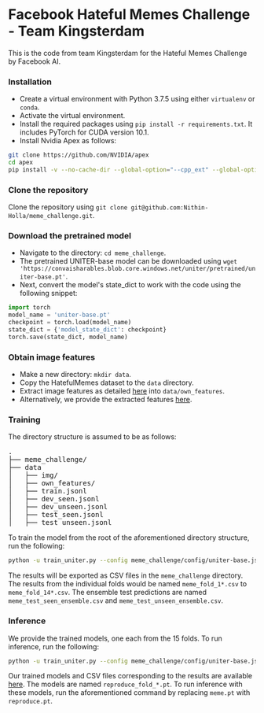 # Facebook Hateful Memes Challenge - Team Kingsterdam

This is the code from team Kingsterdam for the Hateful Memes Challenge by Facebook AI.

### Installation

- Create a virtual environment with Python 3.7.5 using either `virtualenv` or `conda`.
- Activate the virtual environment.
- Install the required packages using `pip install -r requirements.txt`. It includes PyTorch for CUDA version 10.1.
- Install Nvidia Apex as follows:
```bash
git clone https://github.com/NVIDIA/apex
cd apex
pip install -v --no-cache-dir --global-option="--cpp_ext" --global-option="--cuda_ext" ./
```

### Clone the repository

Clone the repository using `git clone git@github.com:Nithin-Holla/meme_challenge.git`.

### Download the pretrained model

- Navigate to the directory: `cd meme_challenge`.
- The pretrained UNITER-base model can be downloaded using `wget 'https://convaisharables.blob.core.windows.net/uniter/pretrained/uniter-base.pt'`.
- Next, convert the model's state_dict to work with the code using the following snippet:
```python
import torch
model_name = 'uniter-base.pt'
checkpoint = torch.load(model_name)
state_dict = {'model_state_dict': checkpoint}
torch.save(state_dict, model_name)

```

### Obtain image features

- Make a new directory: `mkdir data`.
- Copy the HatefulMemes dataset to the `data` directory.
- Extract image features as detailed [here](https://github.com/Nithin-Holla/meme_challenge/blob/master/bottom-up-attention.pytorch/README.md) into `data/own_features`.
- Alternatively, we provide the extracted features [here](https://drive.google.com/file/d/1vTl31tkkm_kpOsL7f3rhGWQFke2y96g_/view?usp=sharing).

### Training

The directory structure is assumed to be as follows:
<pre>
.
├── meme_challenge/
├── data
│   ├── img/
│   ├── own_features/
│   ├── train.jsonl
│   ├── dev_seen.jsonl
│   ├── dev_unseen.jsonl
│   ├── test_seen.jsonl
│   ├── test_unseen.jsonl
</pre>

To train the model from the root of the aforementioned directory structure, run the following:
```bash
python -u train_uniter.py --config meme_challenge/config/uniter-base.json --data_path data/ --model_path meme_challenge/ --pretrained_model_file uniter-base.pt --feature_path data/own_features/ --lr 3e-5 --scheduler warmup_cosine --warmup_steps 500 --max_epoch 30 --batch_size 16 --patience 5 --gradient_accumulation 2 --confounder_repeat 3 --pos_wt 1.8 --model_save_name meme.pt --seed 43 --num_folds -1 --crossval_dev_size 200 --crossval_use_dev
```
The results will be exported as CSV files in the `meme_challenge` directory. The results from the individual folds would be named `meme_fold_1*.csv` to `meme_fold_14*.csv`. The ensemble test predictions are named `meme_test_seen_ensemble.csv` and `meme_test_unseen_ensemble.csv`.

### Inference

We provide the trained models, one each from the 15 folds. To run inference, run the following:
```bash
python -u train_uniter.py --config meme_challenge/config/uniter-base.json --data_path data/ --model_path meme_challenge/ --feature_path data/own_features/ --lr 3e-5 --scheduler warmup_cosine --warmup_steps 500 --max_epoch 0 --batch_size 16 --patience 5 --gradient_accumulation 2 --confounder_repeat 3 --pos_wt 1.8 --model_save_name meme.pt --seed 43 --num_folds -1 --crossval_dev_size 200 --crossval_use_dev
```

Our trained models and CSV files corresponding to the results are available [here](https://drive.google.com/file/d/1QIQ1GJUxDT-OTo_lbMSnGN2c28PLU_C1/view?usp=sharing). The models are named `reproduce_fold_*.pt`. To run inference with these models, run the aforementioned command by replacing `meme.pt` with `reproduce.pt`.
